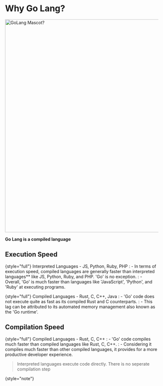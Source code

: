 # Why Go Lang?

<img src="$PROJECT_DIR$/Writerside/images/languages.png" alt="GoLang 
Mascot?" width="700">

**Go Lang is a compiled language**

## Execution Speed
{style="full"}
Interpreted Languages - JS, Python, Ruby, PHP
: - In terms of execution speed, compiled languages are generally 
faster than interpreted languages** like JS, Python, Ruby, and PHP. 
'Go' is no exception.
: - Overall, 'Go' is much faster than languages like 'JavaScript', 
'Python', and 'Ruby' at executing programs.

{style="full"}
Compiled Languages - Rust, C, C++, Java
: - 'Go' code does not execute quite as fast as its compiled Rust and C 
counterparts.
: - This lag can be attributed to its automated memory management also 
known as the 'Go runtime'. 

## Compilation Speed
{style="full"}
Compiled Languages - Rust, C, C++
: - 'Go' code compiles much faster than compiled languages like Rust, C,
C++. 
: - Considering it compiles much faster than other compiled languages, 
it provides for a more productive developer experience.

> Interpreted languages execute code directly. There is no seperate 
> compilation step
>
{style="note"}